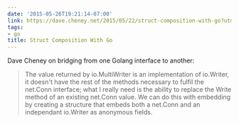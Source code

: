 ```yaml
---
date: '2015-05-26T19:21:14-07:00'
link: https://dave.cheney.net/2015/05/22/struct-composition-with-go?utm_source=golangweekly&utm_medium=email
tags:
- go
title: Struct Composition With Go
---
```


Dave Cheney on bridging from one Golang interface to another:

>The value returned by io.MultiWriter is an implementation of io.Writer, it doesn't have the rest of the methods necessary to fulfil the net.Conn interface; what I really need is the ability to replace the Write method of an existing net.Conn value. We can do this with embedding by creating a structure that embeds both a net.Conn and an independant io.Writer as anonymous fields.
